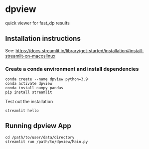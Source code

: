 # dpview
quick viewer for fast_dp results

## Installation instructions

See: https://docs.streamlit.io/library/get-started/installation#install-streamlit-on-macoslinux

### Create a conda environment and install dependencies

```
conda create --name dpview python=3.9
conda activate dpview
conda install numpy pandas
pip install streamlit
```

Test out the installation

```
streamlit hello
```

## Running dpview App

```
cd /path/to/user/data/directory
streamlit run /path/to/dpview/Main.py
```
